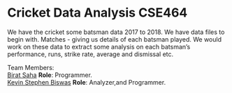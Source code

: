 

# Cricket Data Analysis CSE464

We have the cricket some batsman data 2017 to 2018. We have data files to begin with. Matches - giving us details of each batsman played. We would work on these data to extract some analysis on each batsman’s performance, runs, strike rate, average and dismissal etc.

Team Members:<br> 
[Birat Saha](https://github.com/roy0111)  **Role**: Programmer. <br>
[Kevin Stephen Biswas](https://github.com/BluerGost)  **Role**: Analyzer,and Programmer.

